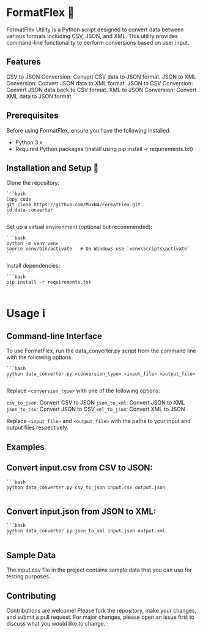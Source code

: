 # FormatFlex 🔄

FormatFlex Utility is a Python script designed to convert data between various formats including CSV, JSON, and XML. This utility provides command-line functionality to perform conversions based on user input.

## Features

CSV to JSON Conversion: Convert CSV data to JSON format.
JSON to XML Conversion: Convert JSON data to XML format.
JSON to CSV Conversion: Convert JSON data back to CSV format.
XML to JSON Conversion: Convert XML data to JSON format.

## Prerequisites

Before using FormatFlex, ensure you have the following installed:
 - Python 3.x
 - Required Python packages (install using pip install -r requirements.txt)

## Installation and Setup 🚀

Clone the repository:

    ```bash
    Copy code
    git clone https://github.com/MuxN4/FormatFlex.git
    cd data-converter
    ```
Set up a virtual environment (optional but recommended):

    ```bash
    python -m venv venv
    source venv/bin/activate   # On Windows use `venv\Scripts\activate`
    ```
Install dependencies:

    ```bash
    pip install -r requirements.txt
    ```
# Usage ℹ️

## Command-line Interface

To use FormatFlex, run the data_converter.py script from the command line with the following options:

    ```bash
    python data_converter.py <conversion_type> <input_file> <output_file>
    ```
Replace `<conversion_type>` with one of the following options:

`csv_to_json`: Convert CSV to JSON
`json_to_xml`: Convert JSON to XML
`json_to_csv`: Convert JSON to CSV
`xml_to_json`: Convert XML to JSON

Replace `<input_file>` and `<output_file>` with the paths to your input and output files respectively.

## Examples
## Convert input.csv from CSV to JSON:

    ```bash
    python data_converter.py csv_to_json input.csv output.json
    ```

## Convert input.json from JSON to XML:

    ```bash
    python data_converter.py json_to_xml input.json output.xml
    ```
## Sample Data
The input.csv file in the project contains sample data that you can use for testing purposes.

## Contributing
Contributions are welcome! Please fork the repository, make your changes, and submit a pull request. For major changes, please open an issue first to discuss what you would like to change.


